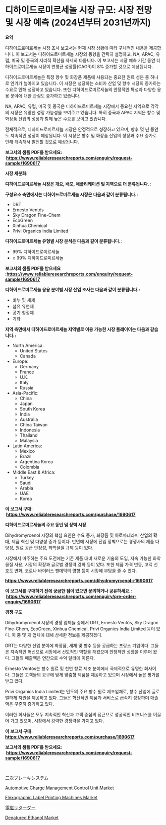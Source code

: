 <p><h1>디하이드로미르세놀 시장 규모: 시장 전망 및 시장 예측 (2024년부터 2031년까지)</h1></p><p><strong>요약</strong></p>
<p><p>디하이드로미르세놀 시장 조사 보고서는 현재 시장 상황에 따라 구체적인 내용을 제공합니다. 이 보고서는 디하이드로미르세놀 시장의 동향을 간략히 설명하고, NA, APAC, 유럽, 미국 및 중국의 지리적 확산을 자세히 다룹니다. 이 보고서는 시장 예측 기간 동안 디하이드로미르세놀 시장이 연평균 성장률(CAGR)이 8% 증가할 것으로 예상됩니다.</p><p>디하이드로미르세놀은 특정 향수 및 화장품 제품에 사용되는 중요한 원료 성분 중 하나로 인기가 높아지고 있습니다. 이 시장은 성장하는 소비자 산업 및 향수 시장의 증가하는 수요로 인해 성장하고 있습니다. 또한 디하이드로미르세놀의 안정적인 특성과 다양한 응용 분야에 대한 관심도 증가하고 있습니다.</p><p>NA, APAC, 유럽, 미국 및 중국은 디하이드로미르세놀 시장에서 중요한 지역으로 각각의 시장은 유망한 성장 가능성을 보여주고 있습니다. 특히 중국과 APAC 지역은 향수 및 화장품 산업의 성장과 함께 높은 수요를 보이고 있습니다.</p><p>전체적으로, 디하이드로미르세놀 시장은 안정적으로 성장하고 있으며, 향후 몇 년 동안도 지속적인 성장이 예상됩니다. 이 시장은 향수 및 화장품 산업의 성장과 수요 증가로 인해 계속해서 발전할 것으로 예상됩니다.</p></p>
<p><strong>보고서의 샘플 PDF를 받으세요: &nbsp;<a href="https://www.reliableresearchreports.com/enquiry/request-sample/1690617">https://www.reliableresearchreports.com/enquiry/request-sample/1690617</a></strong></p>
<p><strong>시장 세분화:</strong></p>
<p><strong> 디하이드로미르세놀 시장은 개요, 배포, 애플리케이션 및 지역으로 더 분류됩니다. :</strong></p>
<p><strong>구성요소 측면에서는 디하이드로미르세놀 시장은 다음과 같이 분류됩니다.:</strong></p>
<p><ul><li>DRT</li><li>Ernesto Ventós</li><li>Sky Dragon Fine-Chem</li><li>EcoGreen</li><li>Xinhua Chemical</li><li>Privi Organics India Limited</li></ul></p>
<p><strong> 디하이드로미르세놀 유형별 시장 분석은 다음과 같이 분류됩니다.:</strong></p>
<p><ul><li>99% 디하이드로미르세놀</li><li>≥ 99% 디하이드로미르세놀</li></ul></p>
<p><strong>보고서의 샘플 PDF를 받으세요 :<a href="https://www.reliableresearchreports.com/enquiry/request-sample/1690617">https://www.reliableresearchreports.com/enquiry/request-sample/1690617</a></strong></p>
<p><strong> 디하이드로미르세놀 응용 분야별 시장 산업 조사는 다음과 같이 분류됩니다.:</strong></p>
<p><ul><li>비누 및 세제</li><li>섬유 유연제</li><li>공기 청정제</li><li>기타</li></ul></p>
<p><strong>지역 측면에서 디하이드로미르세놀 지역별로 이용 가능한 시장 플레이어는 다음과 같습니다.:</strong></p>
<p><ul>
    <li>
        North America:
        <ul>
            <li>United States</li>
            <li>Canada</li>
        </ul>
    </li>
    <li>
        Europe:
        <ul>
            <li>Germany</li>
            <li>France</li>
            <li>U.K.</li>
            <li>Italy</li>
            <li>Russia</li>
        </ul>
    </li>
    <li>
        Asia-Pacific:
        <ul>
            <li>China</li>
            <li>Japan</li>
            <li>South Korea</li>
            <li>India</li>
            <li>Australia</li>
            <li>China Taiwan</li>
            <li>Indonesia</li>
            <li>Thailand</li>
            <li>Malaysia</li>
        </ul>
    </li>
    <li>
        Latin America:
        <ul>
            <li>Mexico</li>
            <li>Brazil</li>
            <li>Argentina Korea</li>
            <li>Colombia</li>
        </ul>
    </li>
    <li>
        Middle East & Africa:
        <ul>
            <li>Turkey</li>
            <li>Saudi</li>
            <li>Arabia</li>
            <li>UAE</li>
            <li>Korea</li>
        </ul>
    </li>
    </ul></p>
<p><strong>이 보고서 구매: &nbsp;<a href="https://www.reliableresearchreports.com/purchase/1690617">https://www.reliableresearchreports.com/purchase/1690617</a></strong></p>
<p><strong>디하이드로미르세놀의 주요 동인 및 장벽 시장</strong></p>
<p><p>Dihydromyrcenol 시장의 핵심 요인은 수요 증가, 화장품 및 아로마테라피 산업의 확대, 제품 혁신 및 다양성 증가 등이다. 반면에 시장에 진입 장벽으로는 경쟁사의 제품 다양성, 원료 공급 안정성, 화학물질 규제 등이 있다.</p><p>시장에서 마주하는 주요 도전에는 기존 제품 대비 새로운 기술의 도입, 지속 가능한 화학물질 사용, 시장의 확장과 글로벌 경쟁력 강화 등이 있다. 또한 제품 가격 변동, 고객 선호도 변화, 코로나 바이러스 팬데믹의 영향 등이 시장에 부담을 줄 수 있다.</p></p>
<p><strong><a href="https://www.reliableresearchreports.com/dihydromyrcenol-r1690617">https://www.reliableresearchreports.com/dihydromyrcenol-r1690617</a></strong></p>
<p><strong>이 보고서를 구매하기 전에 궁금한 점이 있으면 문의하거나 공유하세요.: &nbsp;<a href="https://www.reliableresearchreports.com/enquiry/pre-order-enquiry/1690617">https://www.reliableresearchreports.com/enquiry/pre-order-enquiry/1690617</a></strong></p>
<p><strong>경쟁 구도</strong></p>
<p><p>Dihydromyrcenol 시장의 경쟁 업체들 중에서 DRT, Ernesto Ventós, Sky Dragon Fine-Chem, EcoGreen, Xinhua Chemical, Privi Organics India Limited 등이 있다. 이 중 몇 개 업체에 대해 상세한 정보를 제공하겠다.</p><p>DRT는 다양한 산업 분야에 화장품, 세제 및 향수 등을 공급하는 프랑스 기업이다. 그들은 지속적인 혁신으로 시장에서 선도적인 역할을 해왔으며 안정적인 성장을 이루어 왔다. 그들의 매출액은 연간으로 수억 달러에 이른다.</p><p>Ernesto Ventós는 향수 원료 및 천연 향료 제조 분야에서 국제적으로 유명한 회사이다. 그들은 고객들의 요구에 맞게 맞춤형 제품을 제공하고 있으며 시장에서 높은 평가를 받고 있다.</p><p>Privi Organics India Limited는 인도의 주요 향수 원료 제조업체로, 향수 산업에 글로벌하게 지원을 제공하고 있다. 그들은 혁신적인 제품과 서비스로 급속히 성장하며 매출액은 꾸준히 증가하고 있다.</p><p>이러한 회사들은 모두 지속적인 혁신과 고객 중심의 접근으로 성공적인 비즈니스를 이끌어 가고 있으며, 시장에서 강력한 경쟁력을 가지고 있다.</p></p>
<p><strong>이 보고서 구매: &nbsp; <a href="https://www.reliableresearchreports.com/purchase/1690617">https://www.reliableresearchreports.com/purchase/1690617</a></strong></p>
<p><strong>보고서의 샘플 PDF를 받으세요: &nbsp;<a href="https://www.reliableresearchreports.com/enquiry/request-sample/1690617">https://www.reliableresearchreports.com/enquiry/request-sample/1690617</a></strong><strong></strong></p>
<p>&nbsp;</p>
<p><p><a href="https://github.com/moulafa/Market-Research-Report-List-1/blob/main/824319525328.md">二次ブレーキシステム</a></p><p><a href="https://faithful-glue-af3.notion.site/Automotive-Charge-Management-Control-Unit-Market-Furnishes-Information-on-Market-Share-Market-Trend-b29a3ba4f4b248e09da6307f7321925a">Automotive Charge Management Control Unit Market</a></p><p><a href="https://view.publitas.com/reportprime-1/flexographic-label-printing-machines-market-comprehensive-assessment-by-type-application-and-geography/">Flexographic Label Printing Machines Market</a></p><p><a href="https://github.com/nxboeu02965442/Market-Research-Report-List-1/blob/main/430630425327.md">電磁リターダー</a></p><p><a href="https://issuu.com/reportprime-2/docs/denatured-ethanol-market-size-2030.pptx">Denatured Ethanol Market</a></p></p>